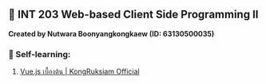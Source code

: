 ## 🍱 INT 203 Web-based Client Side Programming II 

**Created by Nutwara Boonyangkongkaew (ID: 63130500035)**

### 🍣 Self-learning: <br>
1. [Vue.js เบื้องต้น | KongRuksiam Official](https://www.youtube.com/playlist?list=PLltVQYLz1BMChEqnYgn9PoTnbOXdJX7Wc) <br>

